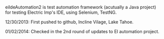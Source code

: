 eiIdeAutomation2 is test automation framework (acutually a Java project) for testing Electric Imp's IDE, using Selenium, TestNG. 

12/30/2013: First pushed to github, Incline Vilage, Lake Tahoe.

01/02/2014: Checked in the 2nd round of updates to EI automation project.
